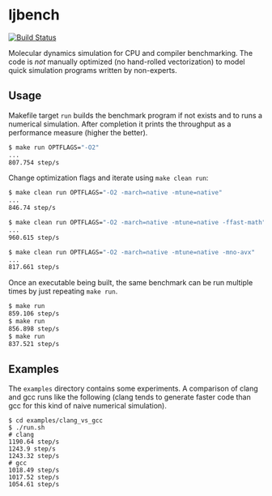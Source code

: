 # ljbench

[![Build Status][travis-badge]][travis-url]

Molecular dynamics simulation for CPU and compiler benchmarking. The code is
_not_ manually optimized (no hand-rolled vectorization) to model quick
simulation programs written by non-experts.

[travis-badge]: https://travis-ci.org/snsinfu/ljbench.svg?branch=master
[travis-url]: https://travis-ci.org/snsinfu/ljbench

## Usage

Makefile target `run` builds the benchmark program if not exists and to runs a
numerical simulation. After completion it prints the throughput as a performance
measure (higher the better).

```sh
$ make run OPTFLAGS="-O2"
...
807.754 step/s
```

Change optimization flags and iterate using `make clean run`:

```sh
$ make clean run OPTFLAGS="-O2 -march=native -mtune=native"
...
846.74 step/s

$ make clean run OPTFLAGS="-O2 -march=native -mtune=native -ffast-math"
...
960.615 step/s

$ make clean run OPTFLAGS="-O2 -march=native -mtune=native -mno-avx"
...
817.661 step/s
```

Once an executable being built, the same benchmark can be run multiple times by
just repeating `make run`.

```sh
$ make run
859.106 step/s
$ make run
856.898 step/s
$ make run
837.521 step/s
```

## Examples

The `examples` directory contains some experiments. A comparison of clang and
gcc runs like the following (clang tends to generate faster code than gcc for
this kind of naive numerical simulation).

```
$ cd examples/clang_vs_gcc
$ ./run.sh
# clang
1190.64 step/s
1243.9 step/s
1243.32 step/s
# gcc
1018.49 step/s
1017.52 step/s
1054.61 step/s
```
